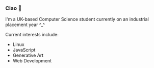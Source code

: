 ### Ciao 👋

I'm a UK-based Computer Science student currently on an industrial placement year ^_^

Current interests include:
  - Linux
  - JavaScript
  - Generative Art
  - Web Development
